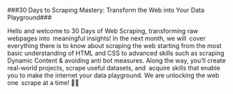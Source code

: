 ###30 Days to Scraping Mastery: Transform the Web into Your Data Playground###

Hello and welcome to 30 Days of Web Scraping, transforming raw webpages into meaningful insights! In the next month, we will cover everything there is to know about scraping the web starting from the most basic understanding of HTML and CSS to advanced skills such as scraping Dynamic Content & avoiding anti bot measures. Along the way, you’ll create real-world projects, scrape useful datasets, and acquire skills that enable you to make the internet your data playground. We are unlocking the web one scrape at a time! 🚀🌐
